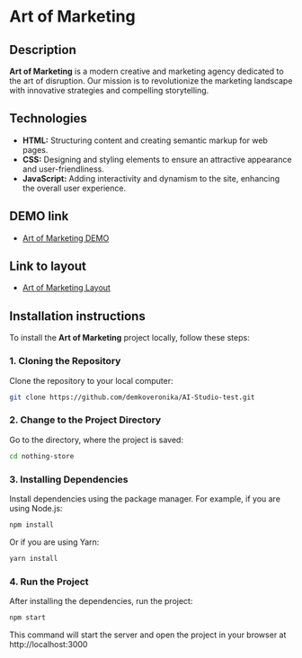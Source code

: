 # Art of Marketing

## Description

**Art of Marketing** is a modern creative and marketing agency dedicated to the art of disruption. Our mission is to revolutionize the marketing landscape with innovative strategies and compelling storytelling.

## Technologies
  - **HTML:** Structuring content and creating semantic markup for web pages.
  - **CSS:** Designing and styling elements to ensure an attractive appearance and user-friendliness.
  - **JavaScript:** Adding interactivity and dynamism to the site, enhancing the overall user experience.

## DEMO link
  - [Art of Marketing DEMO](https://ai-studio-test.vercel.app/)

## Link to layout
  - [Art of Marketing Layout](https://www.figma.com/design/gFnR2tp7YflKfq4QpSZ8HR/GSK?node-id=268-2&node-type=frame&t=Ewn5gQbOCqNO1WjD-0)

## Installation instructions
To install the **Art of Marketing** project locally, follow these steps:

  ### 1. Cloning the Repository
  Clone the repository to your local computer:

  ```bash
  git clone https://github.com/demkoveronika/AI-Studio-test.git
  ```

  ### 2. Change to the Project Directory
  Go to the directory, where the project is saved:

  ```bash
  cd nothing-store
  ```

  ### 3. Installing Dependencies
  Install dependencies using the package manager. For example, if you are using Node.js:

  ```bash
  npm install
  ```

  Or if you are using Yarn:

  ```bash
  yarn install
  ```

  ### 4. Run the Project
  After installing the dependencies, run the project:

  ```bash
  npm start
  ```

  This command will start the server and open the project in your browser at http://localhost:3000
